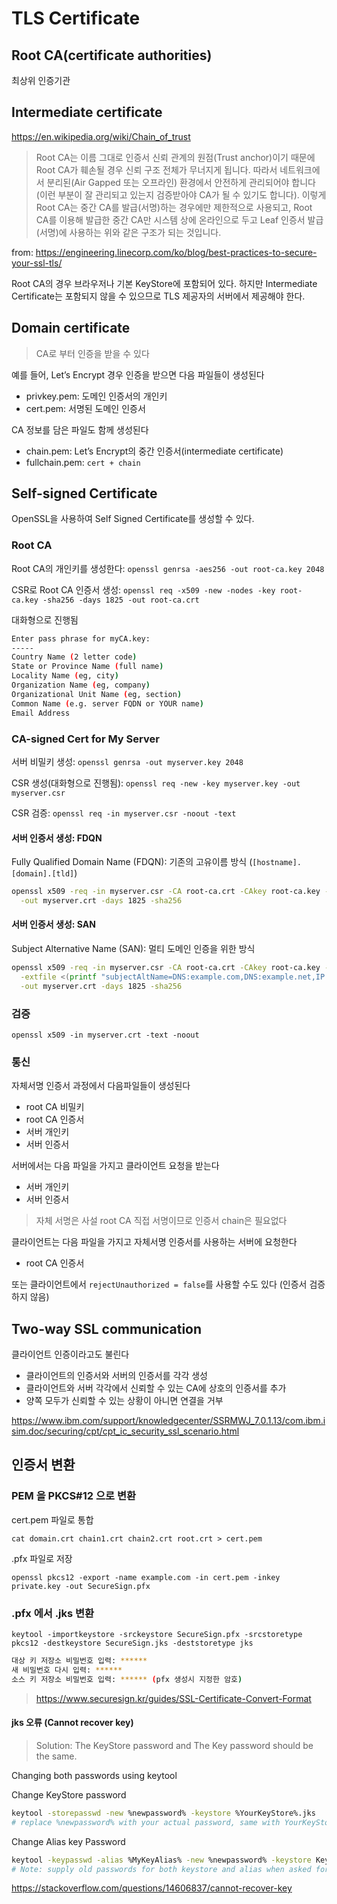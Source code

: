 # TLS Certificate

## Root CA(certificate authorities)

최상위 인증기관

## Intermediate certificate

<https://en.wikipedia.org/wiki/Chain_of_trust>

> Root CA는 이름 그대로 인증서 신뢰 관계의 원점(Trust anchor)이기 때문에 Root CA가 훼손될 경우 신뢰 구조 전체가 무너지게 됩니다.
> 따라서 네트워크에서 분리된(Air Gapped 또는 오프라인) 환경에서 안전하게 관리되어야 합니다(이런 부분이 잘 관리되고 있는지 검증받아야 CA가 될 수 있기도 합니다).
> 이렇게 Root CA는 중간 CA를 발급(서명)하는 경우에만 제한적으로 사용되고,
> Root CA를 이용해 발급한 중간 CA만 시스템 상에 온라인으로 두고 Leaf 인증서 발급(서명)에 사용하는 위와 같은 구조가 되는 것입니다.

from: <https://engineering.linecorp.com/ko/blog/best-practices-to-secure-your-ssl-tls/>

Root CA의 경우 브라우저나 기본 KeyStore에 포함되어 있다.
하지만 Intermediate Certificate는 포함되지 않을 수 있으므로 TLS 제공자의 서버에서 제공해야 한다.

## Domain certificate

> CA로 부터 인증을 받을 수 있다

예를 들어, Let’s Encrypt 경우 인증을 받으면 다음 파일들이 생성된다

- privkey.pem: 도메인 인증서의 개인키
- cert.pem: 서명된 도메인 인증서

CA 정보를 담은 파일도 함께 생성된다

- chain.pem: Let’s Encrypt의 중간 인증서(intermediate certificate)
- fullchain.pem: `cert + chain`

## Self-signed Certificate

OpenSSL을 사용하여 Self Signed Certificate를 생성할 수 있다.

### Root CA

Root CA의 개인키를 생성한다: `openssl genrsa -aes256 -out root-ca.key 2048`

CSR로 Root CA 인증서 생성: `openssl req -x509 -new -nodes -key root-ca.key -sha256 -days 1825 -out root-ca.crt`

대화형으로 진행됨

```sh
Enter pass phrase for myCA.key:
-----
Country Name (2 letter code)
State or Province Name (full name)
Locality Name (eg, city)
Organization Name (eg, company)
Organizational Unit Name (eg, section)
Common Name (e.g. server FQDN or YOUR name)
Email Address
```

### CA-signed Cert for My Server

서버 비밀키 생성: `openssl genrsa -out myserver.key 2048`

CSR 생성(대화형으로 진행됨): `openssl req -new -key myserver.key -out myserver.csr`

CSR 검증: `openssl req -in myserver.csr -noout -text`

#### 서버 인증서 생성: FDQN

Fully Qualified Domain Name (FDQN): 기존의 고유이름 방식 (`[hostname].[domain].[tld]`)

```sh
openssl x509 -req -in myserver.csr -CA root-ca.crt -CAkey root-ca.key -CAcreateserial \
  -out myserver.crt -days 1825 -sha256
```

#### 서버 인증서 생성: SAN

Subject Alternative Name (SAN): 멀티 도메인 인증을 위한 방식

```sh
openssl x509 -req -in myserver.csr -CA root-ca.crt -CAkey root-ca.key -CAcreateserial \
  -extfile <(printf "subjectAltName=DNS:example.com,DNS:example.net,IP:10.0.0.1") \
  -out myserver.crt -days 1825 -sha256
```

### 검증

`openssl x509 -in myserver.crt -text -noout`

### 통신

자체서명 인증서 과정에서 다음파일들이 생성된다

- root CA 비밀키
- root CA 인증서
- 서버 개인키
- 서버 인증서

서버에서는 다음 파일을 가지고 클라이언트 요청을 받는다

- 서버 개인키
- 서버 인증서

> 자체 서명은 사설 root CA 직접 서명이므로 인증서 chain은 필요없다

클라이언트는 다음 파일을 가지고 자체서명 인증서를 사용하는 서버에 요청한다

- root CA 인증서

또는 클라이언트에서 `rejectUnauthorized = false`를 사용할 수도 있다 (인증서 검증하지 않음)

## Two-way SSL communication

클라이언트 인증이라고도 불린다

- 클라이언트의 인증서와 서버의 인증서를 각각 생성
- 클라이언트와 서버 각각에서 신뢰할 수 있는 CA에 상호의 인증서를 추가
- 양쪽 모두가 신뢰할 수 있는 상황이 아니면 연결을 거부

<https://www.ibm.com/support/knowledgecenter/SSRMWJ_7.0.1.13/com.ibm.isim.doc/securing/cpt/cpt_ic_security_ssl_scenario.html>

## 인증서 변환

### PEM 을 PKCS#12 으로 변환

cert.pem 파일로 통합

`cat domain.crt chain1.crt chain2.crt root.crt > cert.pem`

.pfx 파일로 저장

`openssl pkcs12 -export -name example.com -in cert.pem -inkey private.key -out SecureSign.pfx`

### .pfx 에서 .jks 변환

`keytool -importkeystore -srckeystore SecureSign.pfx -srcstoretype pkcs12 -destkeystore SecureSign.jks -deststoretype jks`

```sh
대상 키 저장소 비밀번호 입력: ******
새 비밀번호 다시 입력: ******
소스 키 저장소 비밀번호 입력: ****** (pfx 생성시 지정한 암호)
```

> <https://www.securesign.kr/guides/SSL-Certificate-Convert-Format>

#### jks 오류 (Cannot recover key)

> Solution: The KeyStore password and The Key password should be the same.

Changing both passwords using keytool

Change KeyStore password

```sh
keytool -storepasswd -new %newpassword% -keystore %YourKeyStore%.jks
# replace %newpassword% with your actual password, same with YourKeyStore
```

Change Alias key Password

```sh
keytool -keypasswd -alias %MyKeyAlias% -new %newpassword% -keystore KeyStore.jks
# Note: supply old passwords for both keystore and alias when asked for them
```

<https://stackoverflow.com/questions/14606837/cannot-recover-key>
